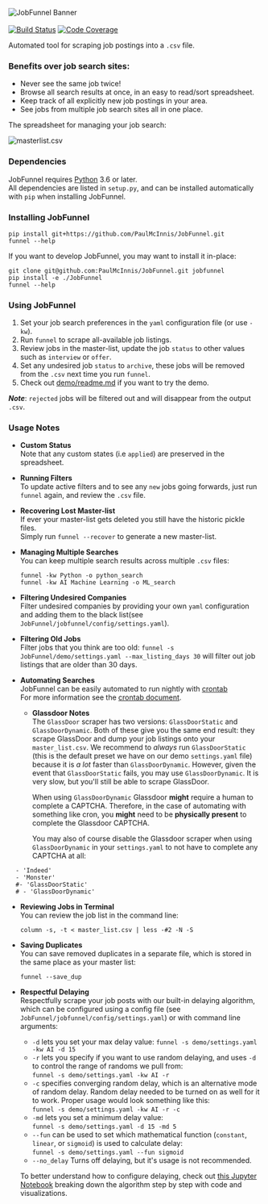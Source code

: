 <img src="images/jobfunnel_banner.png" alt="JobFunnel Banner" /> <br /> <br />
[![Build Status](https://travis-ci.com/PaulMcInnis/JobFunnel.svg?branch=master)](https://travis-ci.com/PaulMcInnis/JobFunnel)
[![Code Coverage](https://codecov.io/gh/PaulMcInnis/JobFunnel/branch/master/graph/badge.svg)](https://codecov.io/gh/PaulMcInnis/JobFunnel)

Automated tool for scraping job postings into a `.csv` file.

### Benefits over job search sites:

* Never see the same job twice!
* Browse all search results at once, in an easy to read/sort spreadsheet.
* Keep track of all explicitly new job postings in your area.
* See jobs from multiple job search sites all in one place.

The spreadsheet for managing your job search:

![masterlist.csv][masterlist]

### Dependencies

JobFunnel requires [Python][python] 3.6 or later. <br />
All dependencies are listed in `setup.py`, and can be installed automatically with `pip` when installing JobFunnel.

### Installing JobFunnel

```
pip install git+https://github.com/PaulMcInnis/JobFunnel.git
funnel --help
```

If you want to develop JobFunnel, you may want to install it in-place:

```
git clone git@github.com:PaulMcInnis/JobFunnel.git jobfunnel
pip install -e ./JobFunnel
funnel --help
```

### Using JobFunnel

1. Set your job search preferences in the `yaml` configuration file (or use `-kw`).
1. Run `funnel` to scrape all-available job listings.
1. Review jobs in the master-list, update the job `status` to other values such as `interview` or `offer`.
1. Set any undesired job `status` to `archive`, these jobs will be removed from the `.csv` next time you run `funnel`.
1. Check out [demo/readme.md][demo] if you want to try the demo.

__*Note*__: `rejected` jobs will be filtered out and will disappear from the output `.csv`.

### Usage Notes

* **Custom Status** <br/>
  Note that any custom states (i.e `applied`) are preserved in the spreadsheet.

* **Running Filters** <br />
  To update active filters and to see any `new` jobs going forwards, just run `funnel` again, and review the `.csv` file.

* **Recovering Lost Master-list** <br />
  If ever your master-list gets deleted you still have the historic pickle files. <br />
  Simply run `funnel --recover` to generate a new master-list.

* **Managing Multiple Searches** <br />
  You can keep multiple search results across multiple `.csv` files:
  ```
  funnel -kw Python -o python_search
  funnel -kw AI Machine Learning -o ML_search
  ```

* **Filtering Undesired Companies** <br />
Filter undesired companies by providing your own `yaml` configuration and adding them to the black list(see `JobFunnel/jobfunnel/config/settings.yaml`).
  
* **Filtering Old Jobs**<br />
  Filter jobs that you think are too old:
  `funnel -s JobFunnel/demo/settings.yaml --max_listing_days 30` will filter out job listings that are older than 30 days.


* **Automating Searches** <br />
  JobFunnel can be easily automated to run nightly with [crontab][cron] <br />
  For more information see the [crontab document][cron_doc].
  
  * **Glassdoor Notes** <br /> 
  The `GlassDoor` scraper has two versions: `GlassDoorStatic` and `GlassDoorDynamic`. Both of these give you the same end result: they scrape GlassDoor and dump your job listings onto your `master_list.csv`. We recommend to *always* run `GlassDoorStatic` (this is the default preset we have on our demo `settings.yaml` file) because it is *a lot* faster than `GlassDoorDynamic`. However, given the event that `GlassDoorStatic` fails, you may use `GlassDoorDynamic`. It is very slow, but you'll still be able to scrape GlassDoor.
  
	 When using `GlassDoorDynamic` Glassdoor **might** require a human to complete a CAPTCHA. Therefore, in the case of automating with something like cron, you **might** need to be **physically present** to complete the Glassdoor CAPTCHA. 
  
  	You may also of course disable the Glassdoor scraper when using `GlassDoorDynamic` in your `settings.yaml` to not have to complete any CAPTCHA at all:
``` 
  - 'Indeed'
  - 'Monster'
  #- 'GlassDoorStatic'
  # - 'GlassDoorDynamic'
```

* **Reviewing Jobs in Terminal** <br />
  You can review the job list in the command line:
  ```
  column -s, -t < master_list.csv | less -#2 -N -S
  ```
* **Saving Duplicates** <br /> 
  You can save removed duplicates in a separate file, which is stored in the same place as your master list: <br />
  ```
  funnel --save_dup
  ```
* **Respectful Delaying** <br />
  Respectfully scrape your job posts with our built-in delaying algorithm, which can be configured using a config file (see `JobFunnel/jobfunnel/config/settings.yaml`) or with command line arguments:
  - `-d` lets you set your max delay value: `funnel -s demo/settings.yaml -kw AI -d 15`
  - `-r` lets you specify if you want to use random delaying, and uses `-d` to control the range of randoms we pull from: <br /> `funnel -s demo/settings.yaml -kw AI -r`
  - `-c` specifies converging random delay, which is an alternative mode of random delay. Random delay needed to be turned on as well for it to work. Proper usage would look something like this: <br /> `funnel -s demo/settings.yaml -kw AI -r -c` 
  - `-md` lets you set a minimum delay value: <br /> `funnel -s demo/settings.yaml -d 15 -md 5`
  - `--fun` can be used to set which mathematical function (`constant`,  `linear`, or `sigmoid`) is used to calculate delay: <br /> `funnel -s demo/settings.yaml --fun sigmoid` 
  - `--no_delay` Turns off delaying, but it's usage is not recommended.

  To better understand how to configure delaying, check out [this Jupyter Notebook][delay_jp] breaking down the algorithm step by step with code and visualizations.

<!-- links -->
[masterlist]:demo/assests/demo.png "masterlist.csv"
[python]:https://www.python.org/
[demo]:demo/readme.md
[cron]:https://en.wikipedia.org/wiki/Cron
[cron_doc]:docs/crontab/readme.md
[conc_fut]:https://docs.python.org/dev/library/concurrent.futures.html#concurrent.futures.ThreadPoolExecutor
[thread]: https://docs.python.org/3.8/library/threading.html
[delay_jp]:https://github.com/bunsenmurder/Notebooks/blob/master/jobFunnel/delay_algorithm.ipynb
